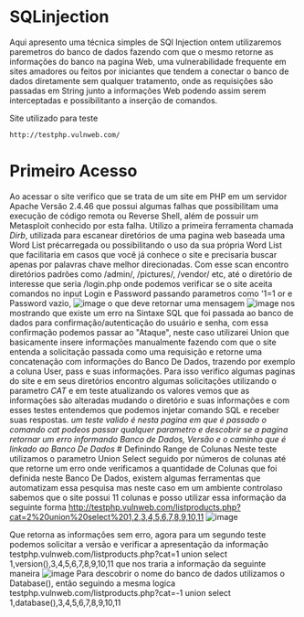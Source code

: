 # SQLinjection

Aqui apresento uma técnica simples de SQl Injection ontem utilizaremos paremetros do banco de dados fazendo com que o mesmo retorne as informações do banco na pagina Web, uma vulnerabilidade frequente em sites amadores ou feitos por iniciantes que tendem a conectar o banco de dados diretamente sem qualquer tratamento, onde as requisições são passadas em String junto a informações Web podendo assim serem interceptadas e possibilitanto a inserção de comandos.

Site utilizado para teste <br>

    http://testphp.vulnweb.com/

  # Primeiro Acesso
  Ao acessar o site verifico que se trata de um site em PHP em um servidor Apache Versão 2.4.46 que possui algumas falhas que possibilitam uma execução de código remota ou Reverse Shell, além de possuir um Metasploit conhecido por esta falha.
  Utilizo a primeira ferramenta chamada *Dirb*, utilizada para escanear diretórios de uma pagina web baseada uma Word List précarregada ou possibilitando o uso da sua própria Word List que facilitaria em casos que você já conhece o site e precisaria buscar apenas por palavras chave melhor direcionadas.
  Com esse scan encontro diretórios padrões como /admin/, /pictures/, /vendor/ etc, até o diretório de interesse que seria /login.php onde podemos verificar se o site aceita comandos no input Login e Password passando parametros como '1=1 or e Password vazio,
  ![image](https://github.com/user-attachments/assets/a3d6e2d0-550e-42c8-b9d7-1e0119144e94)
o que deve retornar uma mensagem 
![image](https://github.com/user-attachments/assets/54c91df2-4f9e-4e03-a86b-22112507b859)
nos mostrando que existe um erro na Sintaxe SQL que foi passada ao banco de dados para confirmação/autenticação do usuário e senha, com essa confirmação podemos passar ao "Ataque", neste caso utilizarei Union que basicamente insere informações manualmente fazendo com que o site entenda a solicitação passada como uma requisição e retorne uma concatenação com informações do Banco De Dados, trazendo por exemplo a coluna User, pass e suas informações.
    Para isso verifico algumas paginas do site e em seus diretórios encontro algumas solicitações utilizando o parametro *CAT* e em teste atualizando os valores vemos que as informações são alteradas mudando o diretório e suas informações e com esses testes entendemos que podemos injetar comando SQL e receber suas respostas.
    *um teste valido é nesta pagina em que é passado o comando cat podeos passar qualquer parametro e descobrir se a pagina retornar um erro informando Banco de Dados, Versão e o caminho que é linkado ao Banco De Dados*
    # Definindo Range de Colunas
    Neste teste utilizamos o parametro Union Select seguido por números de colunas até que retorne um erro onde verificamos a quantidade de Colunas que foi definida neste Banco De Dados, existem algumas ferramentas que automatizam essa pesquisa mas neste caso em um ambiente controlaso sabemos que o site possui 11 colunas e posso utilizar essa informação da seguinte forma
    http://testphp.vulnweb.com/listproducts.php?cat=2%20union%20select%201,2,3,4,5,6,7,8,9,10,11
![image](https://github.com/user-attachments/assets/5a42ff5e-f573-4fda-abf1-cb31a4fd95d2)

Que retorna as informações sem erro, agora para um segundo teste podemos solicitar a versão e verificar a apresentação da informação 
    testphp.vulnweb.com/listproducts.php?cat=1 union select 1,version(),3,4,5,6,7,8,9,10,11
que nos traria a informação da seguinte maneira
![image](https://github.com/user-attachments/assets/7f501c8a-6a20-4771-862d-00567a65c4f9)
    Para descobrir o nome do banco de dados utilizamos o Database(), então seguindo a mesma logica
testphp.vulnweb.com/listproducts.php?cat=-1 union select 1,database(),3,4,5,6,7,8,9,10,11




